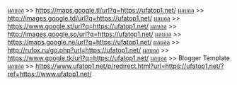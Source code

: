 [ผลบอล](https://maps.google.tl/url?q=https://ufatop1.net/) >> https://maps.google.tl/url?q=https://ufatop1.net/
[ผลบอล](http://images.google.td/url?q=https://ufatop1.net/) >> http://images.google.td/url?q=https://ufatop1.net/
[ผลบอล](https://www.google.st/url?q=https://ufatop1.net/) >> https://www.google.st/url?q=https://ufatop1.net/
[ผลบอล](http://images.google.so/url?q=https://ufatop1.net/) >> http://images.google.so/url?q=https://ufatop1.net/
[ผลบอล](https://maps.google.ne/url?q=https://ufatop1.net/) >> https://maps.google.ne/url?q=https://ufatop1.net/
[ผลบอล](http://rufox.ru/go.php?url=https://ufatop1.net/) >> http://rufox.ru/go.php?url=https://ufatop1.net/
[ผลบอล](https://www.google.tk/url?q=https://ufatop1.net/) >> https://www.google.tk/url?q=https://ufatop1.net/
[ผลบอล](https://mrlaboratory1.blogspot.com/) >> Blogger Template
[ผลบอล](https://www.ufatop1.net/p/redirect.html?url=https://ufatop1.net/?ref=https://www.ufatop1.net/) >> https://www.ufatop1.net/p/redirect.html?url=https://ufatop1.net/?ref=https://www.ufatop1.net/
